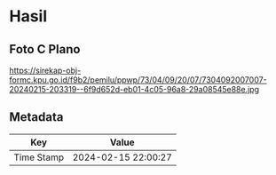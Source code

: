 # Hasil

## Foto C Plano

https://sirekap-obj-formc.kpu.go.id/f9b2/pemilu/ppwp/73/04/09/20/07/7304092007007-20240215-203319--6f9d652d-eb01-4c05-96a8-29a08545e88e.jpg


## Metadata

| Key        | Value               |
| ---------- | ------------------- |
| Time Stamp | 2024-02-15 22:00:27 |



